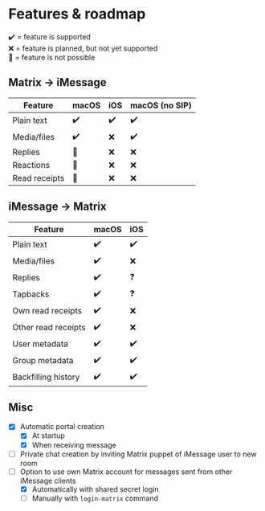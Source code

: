 # Features & roadmap
✔️ = feature is supported  
❌ = feature is planned, but not yet supported  
🛑 = feature is not possible

## Matrix → iMessage
| Feature       | macOS | iOS | macOS (no SIP) |
|---------------|-------|-----|----------------|
| Plain text    | ✔️    | ✔️  | ✔️             |
| Media/files   | ✔️    | ❌  | ✔️             |
| Replies       | 🛑    | ❌  | ❌             |
| Reactions     | 🛑    | ❌  | ❌             |
| Read receipts | 🛑    | ❌  | ❌             |

## iMessage → Matrix
| Feature             | macOS | iOS |
|---------------------|-------|-----|
| Plain text          | ✔️    | ✔️  |
| Media/files         | ✔️    | ❌  |
| Replies             | ✔️    | ❓️  |
| Tapbacks            | ✔️    | ❓️  |
| Own read receipts   | ✔️    | ❌  |
| Other read receipts | ✔️    | ❌  |
| User metadata       | ✔️    | ✔️  |
| Group metadata      | ✔️    | ✔️  |
| Backfilling history | ✔️    | ✔️  |

## Misc
* [x] Automatic portal creation
  * [x] At startup
  * [x] When receiving message
* [ ] Private chat creation by inviting Matrix puppet of iMessage user to new room
* [ ] Option to use own Matrix account for messages sent from other iMessage clients
  * [x] Automatically with shared secret login
  * [ ] Manually with `login-matrix` command
